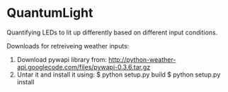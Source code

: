 QuantumLight
============

Quantifying LEDs to lit up differently based on different input conditions.

Downloads for retreiveing weather inputs:

1. Download pywapi library from: 
   http://python-weather-api.googlecode.com/files/pywapi-0.3.6.tar.gz
2. Untar it and install it using:
   $ python setup.py build
   $ python setup.py install
